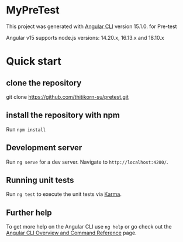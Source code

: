 # MyPreTest

This project was generated with [Angular CLI](https://github.com/angular/angular-cli) version 15.1.0. for Pre-test

Angular v15 supports node.js versions: 14.20.x, 16.13.x and 18.10.x

# Quick start
## clone the repository
git clone https://github.com/thitikorn-su/pretest.git

## install the repository with npm
Run `npm install` 

## Development server

Run `ng serve` for a dev server. Navigate to `http://localhost:4200/`.

## Running unit tests

Run `ng test` to execute the unit tests via [Karma](https://karma-runner.github.io).

## Further help

To get more help on the Angular CLI use `ng help` or go check out the [Angular CLI Overview and Command Reference](https://angular.io/cli) page.
